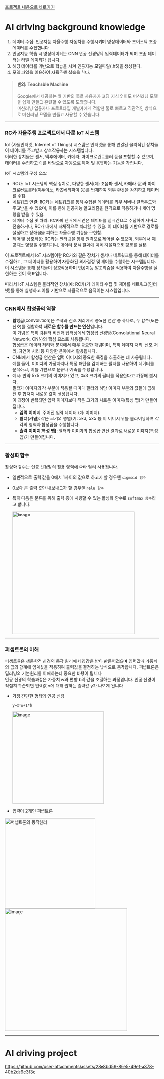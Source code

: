 [프로젝트 내용으로 바로가기](#ai-driving-project)

# AI driving background knowledge

1. 데이터 수집: 인공지능 자율주행 자동차를 주행시키며 영상데이터와 조이스틱 조종 데이터를 수집합니다.  
2. 인공지능 학습 시 영상데이터는 CNN 인공 신경망의 입력데이터가 되며 조종 데이터는 라벨 데이터가 됩니다.  
3. 해당 데이터를 기반으로 학습을 시켜 인공지능 모델파일(.h5)을 생성한다.  
4. 모델 파일을 이용하여 자율주행 실습을 한다.  

>#### 번외: Teachable Machine  
>Google에서 제공하는 웹 기반의 툴로 사용자가 코딩 지식 없이도 머신러닝 모델을 쉽게 만들고 훈련할 수 있도록 도와줍니다.  
>머신러닝 입문자나 프로토타입 개발자에게 적합한 툴로 빠르고 직관적인 방식으로 머신러닝 모델을 만들고 사용할 수 있습니다.

---
###  RC카 자율주행 프로젝트에서 다룬 IoT 시스템  
IoT(사물인터넷, Internet of Things) 시스템은 인터넷을 통해 연결된 물리적인 장치들이 데이터를 주고받고 상호작용하는 시스템입니다.  
이러한 장치들은 센서, 액추에이터, 카메라, 마이크로컨트롤러 등을 포함할 수 있으며, 데이터를 수집하고 이를 바탕으로 자동으로 제어 및 응답하는 기능을 가집니다.  

IoT 시스템의 구성 요소:  
- RC카: IoT 시스템의 핵심 장치로, 다양한 센서(예: 초음파 센서, 카메라 등)와 마이크로컨트롤러(아두이노, 라즈베리파이 등)를 탑재하여 외부 환경을 감지하고 데이터를 수집.
- 네트워크 연결: RC카는 네트워크를 통해 수집된 데이터를 외부 서버나 클라우드와 주고받을 수 있으며, 이를 통해 인공지능 알고리즘을 원격으로 적용하거나 제어 명령을 받을 수 있음.
- 데이터 수집 및 처리: RC카의 센서에서 얻은 데이터를 실시간으로 수집하여 서버로 전송하거나, RC카 내에서 자체적으로 처리할 수 있음. 이 데이터를 기반으로 경로를 설정하고 장애물을 피하는 자율주행 기능을 구현함.
- 제어 및 상호작용: RC카는 인터넷을 통해 원격으로 제어될 수 있으며, 외부에서 제공되는 명령을 수행하거나, 데이터 분석 결과에 따라 자율적으로 경로를 설정.
  
이 프로젝트에서 IoT 시스템이란 RC카와 같은 장치가 센서나 네트워크를 통해 데이터를 수집하고, 그 데이터를 활용하여 자동화된 의사결정 및 제어를 수행하는 시스템입니다.  
이 시스템을 통해 장치들이 상호작용하며 인공지능 알고리즘을 적용하여 자율주행을 실현하는 것이 목표입니다.  

따라서 IoT 시스템은 물리적인 장치(예: RC카)가 데이터 수집 및 제어를 네트워크(인터넷)를 통해 실행하고 이를 기반으로 자율적으로 움직이는 시스템입니다.

---
### CNN에서 합성곱의 역할  

- **합성곱**(convolution)은 수학과 신호 처리에서 중요한 연산 중 하나로, 두 함수(또는 신호)를 결합하여 **새로운 함수를 만드는 연산**입니다.  
  이 개념은 특히 컴퓨터 비전과 딥러닝에서 합성곱 신경망(Convolutional Neural Network, CNN)의 핵심 요소로 사용됩니다.  
  합성곱은 데이터 처리와 분석에서 매우 중요한 개념이며, 특히 이미지 처리, 신호 처리, 자연어 처리 등 다양한 분야에서 활용됩니다.
- CNN에서 합성곱 연산은 입력 이미지의 중요한 특징을 추출하는 데 사용됩니다.  
예를 들어, 이미지의 가장자리나 특정 패턴을 감지하는 필터를 사용하여 데이터를 분석하고, 이를 기반으로 분류나 예측을 수행합니다.
- 예시: 만약 5x5 크기의 이미지가 있고, 3x3 크기의 필터를 적용한다고 가정해 봅시다.  
  필터가 이미지의 각 부분에 적용될 때마다 필터와 해당 이미지 부분의 값들이 곱해진 후 합쳐져 새로운 값이 생성됩니다.  
  이 과정이 반복되면 입력 이미지보다 작은 크기의 새로운 이미지(특성 맵)가 만들어집니다.
  - **입력 이미지**: 주어진 입력 데이터 (예: 이미지).
  - **필터(커널)**: 작은 크기의 행렬(예: 3x3, 5x5 등)이 이미지 위를 슬라이딩하며 각각의 영역과 합성곱을 수행합니다.
  - **출력 이미지(특성 맵)**: 필터와 이미지의 합성곱 연산 결과로 새로운 이미지(특성 맵)가 만들어집니다.

---
### 활성화 함수  
활성화 함수는 인공 신경망의 활용 영역에 따라 달리 사용됩니다.  
- 일반적으로 출력 값을 0에서 1사이의 값으로 하고자 할 경우엔 `sigmoid 함수`
- 0보다 큰 출력 값만 내보내고자 할 경우엔 `relu 함수`
- 특히 다음은 분류를 위해 출력 층에 사용할 수 있는 활성화 함수로 `softmax 함수`라고 합니다.

    <img src="https://github.com/user-attachments/assets/241cbab4-306e-40c9-a960-41f9d82d114c" alt="image" width="400">

---
### 퍼셉트론의 이해  
퍼셉트론은 생물학적 신경의 동작 원리에서 영감을 받아 만들어졌으며 입력값과 가중치의 곱의 합계에 임계값을 적용하여 출력값을 결정하는 방식으로 동작합니다. 퍼셉트론은 딥러닝의 기본원리를 이해하는데 중요한 바탕이 됩니다.  
인공 신경의 학습과정은 가중치 w와 편향 b의 값을 조절하는 과정입니다. 인공 신경이 적절히 학습되면 입력값 x에 대해 원하는 출력값 y가 나오게 됩니다.
- 가장 간단한 형태의 인공 신경
  ```
  y=x*w+1*b
  ```
  <img src="https://github.com/user-attachments/assets/2e720e32-e19a-4cdb-aa7f-bdf4da9c6744" alt="image" width="300">
  
- 입력이 2개인 퍼셉트론

<img width="295" alt="퍼셉트론의 동작원리" src="https://github.com/user-attachments/assets/0a1cb97b-c2b9-4289-82c4-9273f0e50f19"><br>
<img src="https://github.com/user-attachments/assets/57cdea23-b635-4919-8c62-73ae843839b5" alt="image" width="400">

---
# AI driving project  


https://github.com/user-attachments/assets/28e8bd59-86e5-49ef-a378-40b2de9c3f3c



